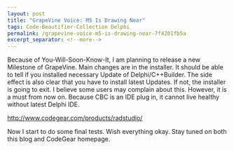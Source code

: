 ```yaml
---
layout: post
title: "GrapeVine Voice: M5 Is Drawing Near"
tags: Code-Beautifier-Collection Delphi
permalink: /grapevine-voice-m5-is-drawing-near-7f4201fb5a
excerpt_separator: <!--more-->
---
```

Because of You-Will-Soon-Know-It, I am planning to release a new Milestone of GrapeVine. Main changes are in the installer. It should be able to tell if you installed necessary Update of Delphi/C++Builder. The side effect is also clear that you have to install latest Updates. If not, the installer is going to exit. I believe some users may complain about this. However, it is a must from now on. Because CBC is an IDE plug in, it cannot live healthy without latest Delphi IDE.

http://www.codegear.com/products/radstudio/

Now I start to do some final tests. Wish everything okay. Stay tuned on both this blog and CodeGear homepage.
<!--more-->